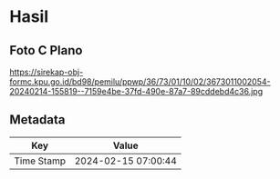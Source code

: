 # Hasil

## Foto C Plano

https://sirekap-obj-formc.kpu.go.id/bd98/pemilu/ppwp/36/73/01/10/02/3673011002054-20240214-155819--7159e4be-37fd-490e-87a7-89cddebd4c36.jpg


## Metadata

| Key        | Value               |
| ---------- | ------------------- |
| Time Stamp | 2024-02-15 07:00:44 |



